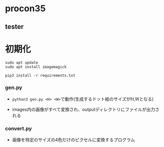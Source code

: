# procon35

## tester


# 初期化

```
sudo apt update
sudo apt install imagemagick

pip3 install -r requirements.txt
```


### gen.py

- `python3 gen.py <H> <W>`で動作(生成するドット絵のサイズがH,Wとなる)

- images内の画像がすべて変換され、outputディレクトリにファイルが出力される


### convert.py

- 画像を特定のサイズの4色だけのピクセルに変換するプログラム
